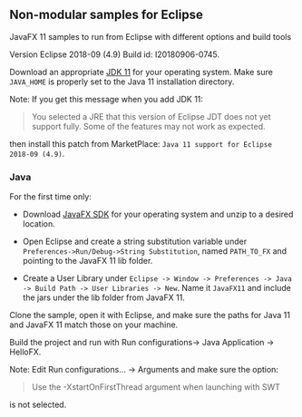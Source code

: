## Non-modular samples for Eclipse

JavaFX 11 samples to run from Eclipse with different options and build tools

Version Eclipse 2018-09 (4.9) Build id: I20180906-0745.

Download an appropriate [JDK 11](https://jdk.java.net/11/) for your operating system. Make sure `JAVA_HOME` 
is properly set to the Java 11 installation directory. 

Note: If you get this message when you add JDK 11:
 
> You selected a JRE that this version of Eclipse JDT does not yet support fully. Some of the features may not work as expected.

then install this patch from MarketPlace: `Java 11 support for Eclipse 2018-09 (4.9)`.

### Java

For the first time only:

- Download [JavaFX SDK](https://gluonhq.com/products/javafx/) for your operating 
system and unzip to a desired location.

- Open Eclipse and create a string substitution variable under `Preferences->Run/Debug->String Substitution`, named `PATH_TO_FX` and
pointing to the JavaFX 11 lib folder. 

- Create a User Library under `Eclipse -> Window -> Preferences -> Java -> Build Path -> User Libraries -> New`.
Name it `JavaFX11` and include the jars under the lib folder from JavaFX 11.

Clone the sample, open it with Eclipse, and make sure the paths for Java 11 and 
JavaFX 11 match those on your machine.

Build the project and run with Run configurations-> Java Application -> HelloFX.

Note: Edit Run configurations... -> Arguments and make sure the option:
 
> Use the -XstartOnFirstThread argument when launching with SWT 

is not selected.